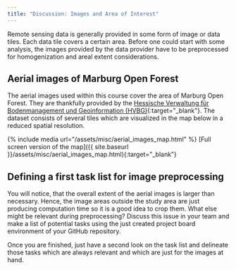 ```yaml
---
title: "Discussion: Images and Area of Interest"
---
```


Remote sensing data is generally provided in some form of image or data tiles. Each data tile covers a certain area. Before one could start with some analysis, the images provided by the data provider have to be preprocessed for homogenization and areal extent considerations.


## Aerial images of Marburg Open Forest
The aerial images used within this course cover the area of Marburg Open Forest. They are thankfully provided by the [Hessische Verwaltung für Bodenmanagement und Geoinformation (HVBG)](http://www.hvbg.hessen.de/irj/HVBG_Internet){:target="_blank"}. The dataset consists of several tiles which are visualized in the map below in a reduced spatial resolution.

{% include media url="/assets/misc/aerial_images_map.html" %}
[Full screen version of the map]({{ site.baseurl }}/assets/misc/aerial_images_map.html){:target="_blank"}


## Defining a first task list for image preprocessing
You will notice, that the overall extent of the aerial images is larger than necessary. Hence, the image areas outside the study area are just producing computation time so it is a good idea to crop them. What else might be relevant during preprocessing? Discuss this issue in your team and make a list of potential tasks using the just created project board environment of your GitHub repository.

Once you are finished, just have a second look on the task list and delineate those tasks which are always relevant and which are just for the images at hand.